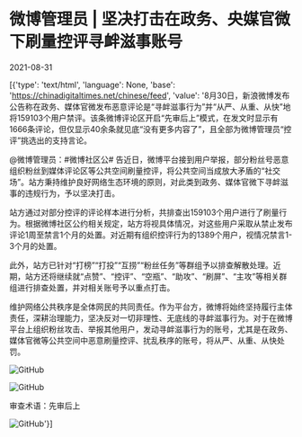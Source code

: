 # 微博管理员 | 坚决打击在政务、央媒官微下刷量控评寻衅滋事账号

2021-08-31

[{'type': 'text/html', 'language': None, 'base': 'https://chinadigitaltimes.net/chinese/feed', 'value': '8月30日，新浪微博发布公告称在政务、媒体官微发布恶意评论是“寻衅滋事行为”并“从严、从重、从快”地将159103个用户禁评。该条微博评论区开启“先审后上”模式，在发文时显示有1666条评论，但仅显示40余条就见底“没有更多内容了”，且全部为微博管理员“控评”挑选出的支持言论。



@微博管理员：#微博社区公# 告近日，微博平台接到用户举报，部分粉丝号恶意组织粉丝到媒体评论区等公共空间刷量控评，将公共空间当成放大矛盾的“社交场”。站方秉持维护良好网络生态环境的原则，对此类到政务、媒体官微下寻衅滋事的违规行为，予以坚决打击。

站方通过对部分控评的评论样本进行分析，共排查出159103个用户进行了刷量行为。根据微博社区公约相关规定，站方将视具体情况，对这些用户采取从禁止发布评论1周至禁言1个月的处置。对近期有组织控评行为的1389个用户，视情况禁言1-3个月的处置。

此外，站方已针对“打榜”“打投”“互捞”“粉丝任务”等群组予以排查解散处理。近期，站方还将继续就“点赞”、“控评”、“空瓶”、“助攻”、“刷屏”、“主攻”等相关群组进行排查处置，并对相关账号予以重点打击。

维护网络公共秩序是全体网民的共同责任。作为平台方，微博将始终坚持履行主体责任，深耕治理能力，坚决反对一切非理性、无底线的寻衅滋事行为。对于在微博平台上组织粉丝攻击、举报其他用户，发动寻衅滋事行为的账号，尤其是在政务、媒体官微等公共空间中恶意刷量控评、扰乱秩序的账号，将从严、从重、从快处罚。



![GitHub](https://chinadigitaltimes.net/chinese/files/2021/08/捕获2-1.png)

![GitHub](https://chinadigitaltimes.net/chinese/files/2021/08/捕获1.png)

审查术语：先审后上

![GitHub](https://chinadigitaltimes.net/chinese/files/2021/08/先审后上.jpg)'}]